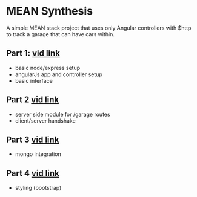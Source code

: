 MEAN Synthesis
===

A simple MEAN stack project that uses only Angular controllers with $http to track a garage that can have cars within. 

Part 1: [vid link](https://vimeo.com/272879378)
---

- basic node/express setup
- angularJs app and controller setup
- basic interface

Part 2 [vid link](https://vimeo.com/272939939)
---

- server side module for /garage routes
- client/server handshake

Part 3 [vid link](VIMEO)
---

- mongo integration

Part 4 [vid link](https://vimeo.com/272945844)
---

- styling (bootstrap)